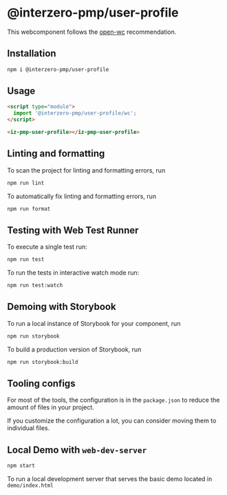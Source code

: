 # @interzero-pmp/user-profile

This webcomponent follows the [open-wc](https://github.com/open-wc/open-wc) recommendation.

## Installation

```bash
npm i @interzero-pmp/user-profile
```

## Usage

```html
<script type="module">
  import '@interzero-pmp/user-profile/wc';
</script>

<iz-pmp-user-profile></iz-pmp-user-profile>
```

## Linting and formatting

To scan the project for linting and formatting errors, run

```bash
npm run lint
```

To automatically fix linting and formatting errors, run

```bash
npm run format
```

## Testing with Web Test Runner

To execute a single test run:

```bash
npm run test
```

To run the tests in interactive watch mode run:

```bash
npm run test:watch
```

## Demoing with Storybook

To run a local instance of Storybook for your component, run

```bash
npm run storybook
```

To build a production version of Storybook, run

```bash
npm run storybook:build
```


## Tooling configs

For most of the tools, the configuration is in the `package.json` to reduce the amount of files in your project.

If you customize the configuration a lot, you can consider moving them to individual files.

## Local Demo with `web-dev-server`

```bash
npm start
```

To run a local development server that serves the basic demo located in `demo/index.html`
